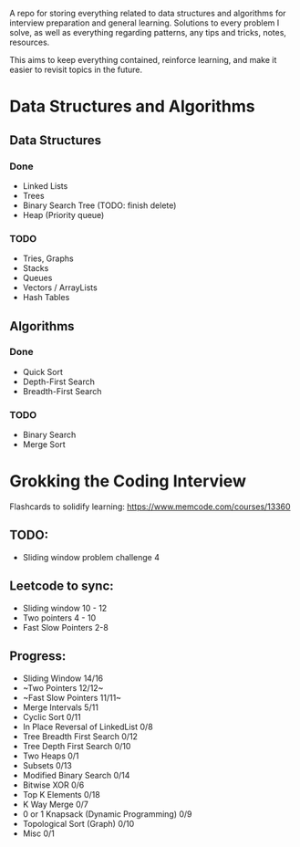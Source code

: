 ﻿A repo for storing everything related to data structures and algorithms for interview preparation and general learning. Solutions to every problem I solve, as well as everything regarding patterns, any tips and tricks, notes, resources.

This aims to keep everything contained, reinforce learning, and make it easier to revisit topics in the future.

# Data Structures and Algorithms

## Data Structures

### Done

- Linked Lists
- Trees
- Binary Search Tree (TODO: finish delete)
- Heap (Priority queue)

### TODO

- Tries, Graphs
- Stacks
- Queues
- Vectors / ArrayLists
- Hash Tables

## Algorithms

### Done

- Quick Sort
- Depth-First Search
- Breadth-First Search

### TODO

- Binary Search
- Merge Sort

# Grokking the Coding Interview

Flashcards to solidify learning: https://www.memcode.com/courses/13360

## TODO:

- Sliding window problem challenge 4

## Leetcode to sync:

- Sliding window 10 - 12
- Two pointers 4 - 10
- Fast Slow Pointers 2-8

## Progress:

- Sliding Window 14/16
- ~Two Pointers 12/12~
- ~Fast Slow Pointers 11/11~
- Merge Intervals 5/11
- Cyclic Sort 0/11
- In Place Reversal of LinkedList 0/8
- Tree Breadth First Search 0/12
- Tree Depth First Search 0/10
- Two Heaps 0/1
- Subsets 0/13
- Modified Binary Search 0/14
- Bitwise XOR 0/6
- Top K Elements 0/18
- K Way Merge 0/7
- 0 or 1 Knapsack (Dynamic Programming) 0/9
- Topological Sort (Graph) 0/10
- Misc 0/1
